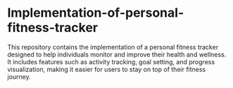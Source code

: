 # Implementation-of-personal-fitness-tracker
This repository contains the implementation of a personal fitness tracker designed to help individuals monitor and improve their health and wellness. It includes features such as activity tracking, goal setting, and progress visualization, making it easier for users to stay on top of their fitness journey.

